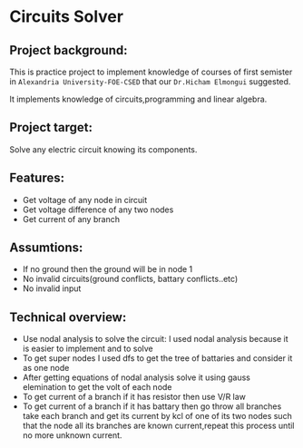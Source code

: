 # Circuits Solver

## Project background:

This is practice project to implement knowledge of courses of first semister in `Alexandria University-FOE-CSED` that our `Dr.Hicham Elmongui` suggested.

It implements knowledge of circuits,programming and linear algebra.


## Project target:

Solve any electric circuit knowing its components.

## Features:
- Get voltage of any node in circuit
- Get voltage difference of any two nodes
- Get current of any branch

## Assumtions:
- If no ground then the ground will be in node 1
- No invalid circuits(ground conflicts, battary conflicts..etc)
- No invalid input


## Technical overview:
- Use nodal analysis to solve the circuit:
I used nodal analysis because it is easier to implement and to solve
- To get super nodes I used dfs to get the tree of battaries and consider it as one node
- After getting equations of nodal analysis solve it using gauss elemination to get the volt of each node
- To get current of a branch if it has resistor then use V/R law
- To get current of a branch if it has battary then go throw all branches take each branch and get its current by kcl of one of its two nodes such that the node all its branches are known current,repeat this process until no more unknown current.



